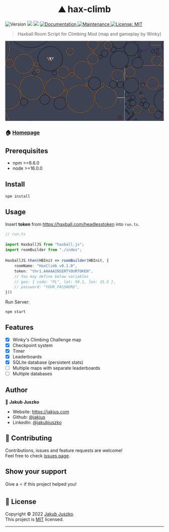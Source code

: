 <h1 align="center">⛰️ hax-climb</h1>
<p>
  <img alt="Version" src="https://img.shields.io/badge/version-0.1.0-blue.svg?cacheSeconds=2592000" />
  <img src="https://img.shields.io/badge/npm-%3E%3D8.6.0-blue.svg" />
  <img src="https://img.shields.io/badge/node-%3E%3D16.0.0-blue.svg" />
  <a href="https://github.com/jakjus/hax-climb#readme" target="_blank">
    <img alt="Documentation" src="https://img.shields.io/badge/documentation-yes-brightgreen.svg" />
  </a>
  <a href="https://github.com/jakjus/hax-climb/graphs/commit-activity" target="_blank">
    <img alt="Maintenance" src="https://img.shields.io/badge/Maintained%3F-yes-green.svg" />
  </a>
  <a href="https://github.com/jakjus/hax-climb/blob/master/LICENSE" target="_blank">
    <img alt="License: MIT" src="https://img.shields.io/github/license/jakjus/hax-climb" />
  </a>
</p>

> Haxball Room Script for Climbing Mod (map and gameplay by Winky)

![Preview](./preview.png)

### 🏠 [Homepage](https://github.com/jakjus/hax-climb#readme)

## Prerequisites

- npm >=8.6.0
- node >=16.0.0

## Install

```sh
npm install
```

## Usage

Insert **token** from https://haxball.com/headlesstoken into `run.ts`.

```ts
// run.ts

import HaxballJS from "haxball.js";
import roomBuilder from "./index";

HaxballJS.then(HBInit => roomBuilder(HBInit, {
    roomName: "HaxClimb v0.1.0",
    token: "thr1.AAAAAINSERTYOURTOKEN",
    // You may define below variables
    // geo: { code: "PL", lat: 50.1, lon: 15.5 },
    // password: "YOUR_PASSWORD",
}))
```

Run Server:
```sh
npm start
```

## Features
- [x] Winky's Climbing Challenge map
- [x] Checkpoint system
- [x] Timer
- [x] Leaderboards
- [x] SQLite database (persistent stats)
- [ ] Multiple maps with separate leaderboards
- [ ] Multiple databases

## Author

👤 **Jakub Juszko**

* Website: https://jakjus.com
* Github: [@jakjus](https://github.com/jakjus)
* LinkedIn: [@jakubjuszko](https://linkedin.com/in/jakubjuszko)

## 🤝 Contributing

Contributions, issues and feature requests are welcome!<br />Feel free to check [issues page](https://github.com/jakjus/hax-climb/issues). 

## Show your support

Give a ⭐️ if this project helped you!

## 📝 License

Copyright © 2022 [Jakub Juszko](https://github.com/jakjus).<br />
This project is [MIT](https://github.com/jakjus/hax-climb/blob/master/LICENSE) licensed.

***
